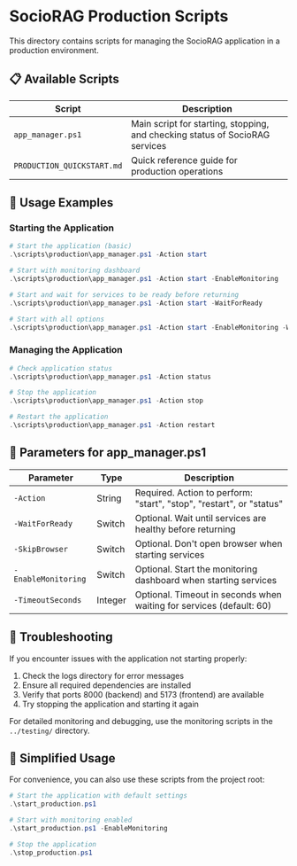 # SocioRAG Production Scripts

This directory contains scripts for managing the SocioRAG application in a production environment.

## 📋 Available Scripts

| Script | Description |
|--------|-------------|
| `app_manager.ps1` | Main script for starting, stopping, and checking status of SocioRAG services |
| `PRODUCTION_QUICKSTART.md` | Quick reference guide for production operations |

## 📝 Usage Examples

### Starting the Application

```powershell
# Start the application (basic)
.\scripts\production\app_manager.ps1 -Action start

# Start with monitoring dashboard
.\scripts\production\app_manager.ps1 -Action start -EnableMonitoring

# Start and wait for services to be ready before returning
.\scripts\production\app_manager.ps1 -Action start -WaitForReady

# Start with all options
.\scripts\production\app_manager.ps1 -Action start -EnableMonitoring -WaitForReady -TimeoutSeconds 120
```

### Managing the Application

```powershell
# Check application status
.\scripts\production\app_manager.ps1 -Action status

# Stop the application
.\scripts\production\app_manager.ps1 -Action stop

# Restart the application
.\scripts\production\app_manager.ps1 -Action restart
```

## 🔧 Parameters for app_manager.ps1

| Parameter | Type | Description |
|-----------|------|-------------|
| `-Action` | String | Required. Action to perform: "start", "stop", "restart", or "status" |
| `-WaitForReady` | Switch | Optional. Wait until services are healthy before returning |
| `-SkipBrowser` | Switch | Optional. Don't open browser when starting services |
| `-EnableMonitoring` | Switch | Optional. Start the monitoring dashboard when starting services |
| `-TimeoutSeconds` | Integer | Optional. Timeout in seconds when waiting for services (default: 60) |

## 🚨 Troubleshooting

If you encounter issues with the application not starting properly:

1. Check the logs directory for error messages
2. Ensure all required dependencies are installed
3. Verify that ports 8000 (backend) and 5173 (frontend) are available
4. Try stopping the application and starting it again

For detailed monitoring and debugging, use the monitoring scripts in the `../testing/` directory.

## 📝 Simplified Usage

For convenience, you can also use these scripts from the project root:

```powershell
# Start the application with default settings
.\start_production.ps1

# Start with monitoring enabled
.\start_production.ps1 -EnableMonitoring

# Stop the application
.\stop_production.ps1
```
